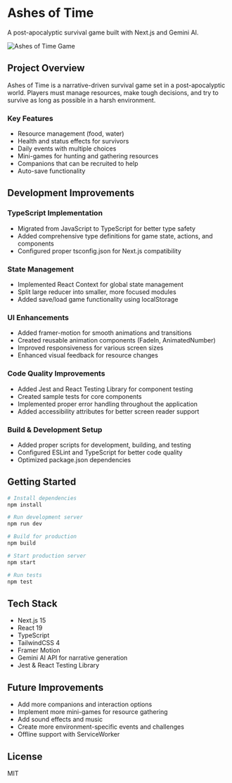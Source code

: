 # Ashes of Time

A post-apocalyptic survival game built with Next.js and Gemini AI.

![Ashes of Time Game](https://via.placeholder.com/800x400?text=Ashes+of+Time)

## Project Overview

Ashes of Time is a narrative-driven survival game set in a post-apocalyptic world. Players must manage resources, make tough decisions, and try to survive as long as possible in a harsh environment.

### Key Features

- Resource management (food, water)
- Health and status effects for survivors
- Daily events with multiple choices
- Mini-games for hunting and gathering resources
- Companions that can be recruited to help
- Auto-save functionality

## Development Improvements

### TypeScript Implementation

- Migrated from JavaScript to TypeScript for better type safety
- Added comprehensive type definitions for game state, actions, and components
- Configured proper tsconfig.json for Next.js compatibility

### State Management

- Implemented React Context for global state management
- Split large reducer into smaller, more focused modules
- Added save/load game functionality using localStorage

### UI Enhancements

- Added framer-motion for smooth animations and transitions
- Created reusable animation components (FadeIn, AnimatedNumber)
- Improved responsiveness for various screen sizes
- Enhanced visual feedback for resource changes

### Code Quality Improvements

- Added Jest and React Testing Library for component testing
- Created sample tests for core components
- Implemented proper error handling throughout the application
- Added accessibility attributes for better screen reader support

### Build & Development Setup

- Added proper scripts for development, building, and testing
- Configured ESLint and TypeScript for better code quality
- Optimized package.json dependencies

## Getting Started

```bash
# Install dependencies
npm install

# Run development server
npm run dev

# Build for production
npm build

# Start production server
npm start

# Run tests
npm test
```

## Tech Stack

- Next.js 15
- React 19
- TypeScript
- TailwindCSS 4
- Framer Motion
- Gemini AI API for narrative generation
- Jest & React Testing Library

## Future Improvements

- Add more companions and interaction options
- Implement more mini-games for resource gathering
- Add sound effects and music
- Create more environment-specific events and challenges
- Offline support with ServiceWorker

## License

MIT
